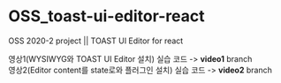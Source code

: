# OSS_toast-ui-editor-react
OSS 2020-2 project || TOAST UI Editor for react
  
영상1(WYSIWYG와 TOAST UI Editor 설치) 실습 코드 -> **video1** branch  
영상2(Editor content를 state로와 플러그인 설치) 실습 코드 -> **video2** branch  
